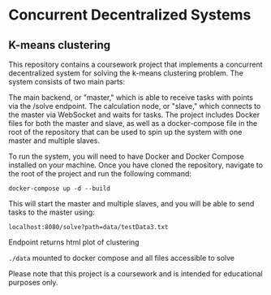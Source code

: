 # Concurrent Decentralized Systems
## K-means clustering

This repository contains a coursework project that implements a concurrent decentralized system for solving the k-means clustering problem. The system consists of two main parts:

The main backend, or "master," which is able to receive tasks with points via the /solve endpoint.
The calculation node, or "slave," which connects to the master via WebSocket and waits for tasks.
The project includes Docker files for both the master and slave, as well as a docker-compose file in the root of the repository that can be used to spin up the system with one master and multiple slaves.

To run the system, you will need to have Docker and Docker Compose installed on your machine. Once you have cloned the repository, navigate to the root of the project and run the following command:

```
docker-compose up -d --build
```

This will start the master and multiple slaves, and you will be able to send tasks to the master using:
```
localhost:8080/solve?path=data/testData3.txt
```
Endpoint returns html plot of clustering


```./data``` mounted to docker compose and all files accessible to solve


Please note that this project is a coursework and is intended for educational purposes only.
